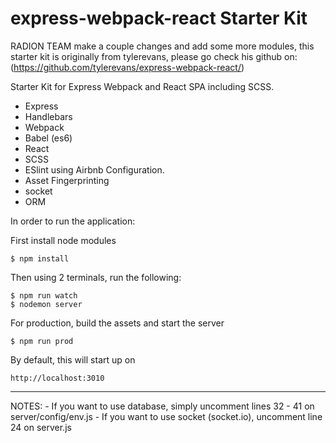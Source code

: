 # express-webpack-react Starter Kit
RADION TEAM make a couple changes and add some more modules,
this starter kit is originally from tylerevans, please go check his github on: (https://github.com/tylerevans/express-webpack-react/)

Starter Kit for Express Webpack and React SPA including SCSS.

  - Express
  - Handlebars
  - Webpack
  - Babel (es6)
  - React
  - SCSS
  - ESlint using Airbnb Configuration.
  - Asset Fingerprinting
  - socket
  - ORM

In order to run the application:

First install node modules

```
$ npm install
```

Then using 2 terminals, run the following:

```
$ npm run watch
$ nodemon server
```

For production, build the assets and start the server

```
$ npm run prod
```

By default, this will start up on

```
http://localhost:3010
```

---
NOTES:
    -  If you want to use database, simply uncomment lines 32 - 41
on server/config/env.js
    -  If you want to use socket (socket.io), uncomment line 24 on server.js